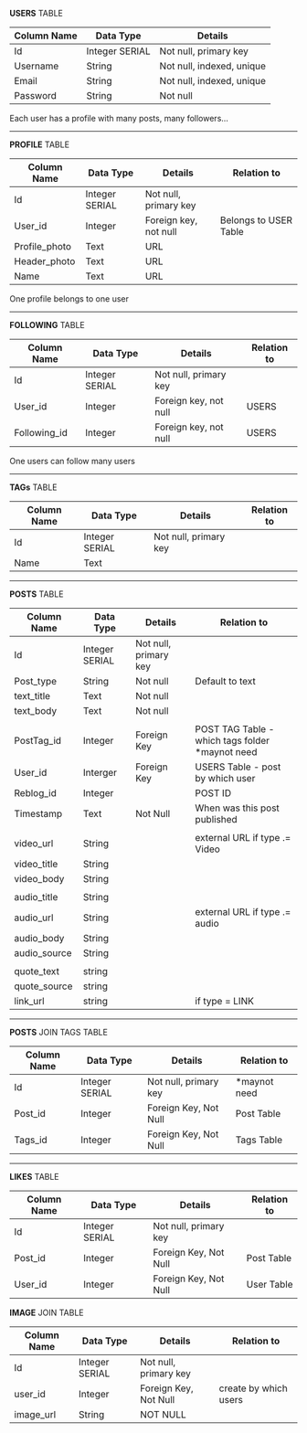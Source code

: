 **USERS** TABLE

| **Column Name** | **Data Type** | **Details** |
| --- | --- | --- |
| Id | Integer SERIAL | Not null, primary key |
| Username | String | Not null, indexed, unique |
| Email | String | Not null, indexed, unique |
| Password | String | Not null |

Each user has a profile with many posts, many followers...

------

**PROFILE** TABLE

| **Column Name** | **Data Type** | **Details** | **Relation to** |
| --- | --- | --- | --- |
| Id | Integer SERIAL | Not null, primary key |   |
| User\_id | Integer | Foreign key, not null | Belongs to USER Table |
| Profile\_photo | Text | URL |   |
| Header\_photo | Text | URL |   |
| Name | Text | URL | |

One profile belongs to one user

-----

**FOLLOWING** TABLE

| **Column Name** | **Data Type** | **Details** | **Relation to** |
| --- | --- | --- | --- |
| Id | Integer SERIAL | Not null, primary key |   |
| User\_id | Integer | Foreign key, not null | USERS |
| Following\_id | Integer | Foreign key, not null | USERS |

One users can follow many users

-----

**TAGs** TABLE

| **Column Name** | **Data Type** | **Details** | **Relation to** |
| --- | --- | --- | --- |
| Id | Integer SERIAL | Not null, primary key |   |
| Name | Text |   |   | |


-------

**POSTS** TABLE

| **Column Name** | **Data Type** | **Details** | **Relation to** |
| --- | --- | --- | --- |
| Id | Integer SERIAL | Not null, primary key |   |
| Post_type | String | Not null |  Default to text |
| text_title | Text | Not null |   |
| text_body | Text | Not null |   |
| | | |
| PostTag\_id | Integer | Foreign Key | POST TAG Table - which tags folder *maynot need |
| User\_id | Interger | Foreign Key | USERS Table - post by which user |
| Reblog\_id | Integer |   | POST ID |
|Timestamp | Text | Not Null | When was this post published|
|||||
|video_url| String | | external URL if type .= Video|
|video_title| String | | |
|video_body| String | | |
| | | | |
|audio_title| String | | |
|audio_url| String | | external URL if type .= audio|
|audio_body| String | | |
|audio_source| String | | |
|||||
|quote_text| string |  |   |
|quote_source| string |  |   |
| link_url | string | | if type = LINK|

------

**POSTS** JOIN TAGS TABLE

| **Column Name** | **Data Type** | **Details** | **Relation to** |
| --- | --- | --- | --- |
| Id | Integer SERIAL | Not null, primary key |  *maynot need |
| Post\_id | Integer | Foreign Key, Not Null | Post Table |
| Tags\_id | Integer | Foreign Key, Not Null | Tags Table |


------
**LIKES** TABLE

| **Column Name** | **Data Type** | **Details** | **Relation to** |
| --- | --- | --- | --- |
| Id | Integer SERIAL | Not null, primary key |   |
| Post\_id | Integer | Foreign Key, Not Null | Post Table |
| User\_id | Integer | Foreign Key, Not Null | User Table |

**IMAGE** JOIN TABLE

| **Column Name** | **Data Type** | **Details** | **Relation to** |
| --- | --- | --- | --- |
| Id | Integer SERIAL | Not null, primary key |   |
| user_id | Integer | Foreign Key, Not Null | create by which users |
| image_url | String | NOT NULL |  | |


